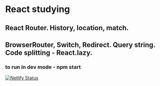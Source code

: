 # React studying
## React Router. History, location, match.
## BrowserRouter, Switch, Redirect. Query string. Code splitting - React.lazy.
### to run in dev mode - npm start
[![Netlify Status](https://api.netlify.com/api/v1/badges/3cb20d1f-a5bf-4993-a823-e8e1f2b1bafb/deploy-status)](https://app.netlify.com/sites/pav-movies-searching/deploys)
